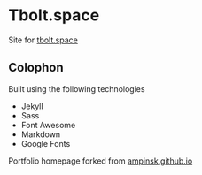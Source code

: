 # Tbolt.space

Site for [tbolt.space](https://tbolt.space)

## Colophon

Built using the following technologies
* Jekyll
* Sass
* Font Awesome
* Markdown
* Google Fonts


Portfolio homepage forked from [ampinsk.github.io](https://github.com/ampinsk/ampinsk.github.io)
